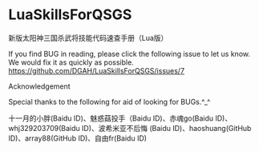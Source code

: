 LuaSkillsForQSGS
================

新版太阳神三国杀武将技能代码速查手册（Lua版）

If you find BUG in reading, please click the following issue to let us know. We would fix it as quickly as possible.
https://github.com/DGAH/LuaSkillsForQSGS/issues/7

Acknowledgement

Special thanks to the following for aid of looking for BUGs.^_^

十一月的小胖(Baidu ID)、魅惑菇投手（Baidu ID)、赤魂go(Baidu ID)、whj329203709(Baidu ID)、波希米亚不后悔 (Baidu ID)、haoshuang(GitHub ID)、array88(GitHub ID)、自由fr(Baidu ID)


